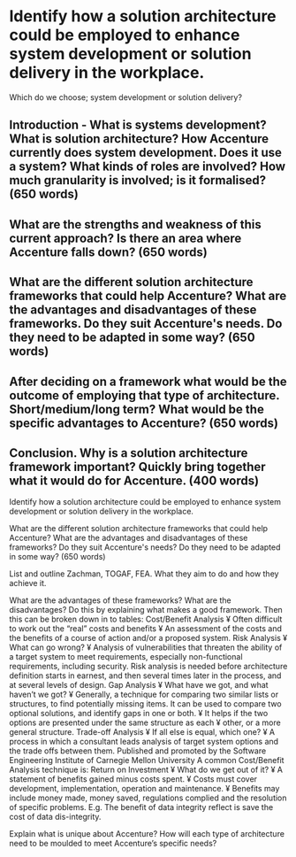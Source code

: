 # Identify how a solution architecture could be employed to enhance system development or solution delivery in the workplace.

Which do we choose; system development or solution delivery?

## Introduction - What is systems development? What is solution architecture? How Accenture currently does system development. Does it use a system? What kinds of roles are involved? How much granularity is involved; is it formalised?  (650 words)

## What are the strengths and weakness of this current approach? Is there an area where Accenture falls down? (650 words)

## What are the different solution architecture frameworks that could help Accenture? What are the advantages and disadvantages of these frameworks. Do they suit Accenture's needs. Do they need to be adapted in some way? (650 words)

## After deciding on a framework what would be the outcome of employing that type of architecture. Short/medium/long term? What would be the specific advantages to Accenture? (650 words)

## Conclusion. Why is a solution architecture framework important? Quickly bring together what it would do for Accenture. (400 words)


Identify how a solution architecture could be employed to enhance system development or solution delivery in the workplace.

What are the different solution architecture frameworks that could help Accenture? What are the advantages and disadvantages of these frameworks? Do they suit Accenture's needs? Do they need to be adapted in some way? (650 words)

List and outline Zachman, TOGAF, FEA. What they aim to do and how they achieve it. 

What are the advantages of these frameworks? What are the disadvantages? Do this by explaining what makes a good framework. Then this can be broken down in to tables: Cost/Benefit Analysis
¥	Often difficult to work out the “real” costs and benefits
¥	An assessment of the costs and the benefits of a course of action and/or a proposed system.
Risk Analysis
¥	What can go wrong?
¥	Analysis of vulnerabilities that threaten the ability of a target system to meet requirements, especially non-functional requirements, including security. Risk analysis is needed before architecture definition starts in earnest, and then several times later in the process, and at several levels of design.
Gap Analysis
¥	What have we got, and what haven’t we got?
¥	Generally, a technique for comparing two similar lists or structures, to find potentially missing items. It can be used to compare two optional solutions, and identify gaps in one or both.
¥	It helps if the two options are presented under the same structure as each
¥	other, or a more general structure.
Trade-off Analysis
¥	If all else is equal, which one?
¥	A process in which a consultant leads analysis of target system options and the trade offs between them. Published and promoted by the Software Engineering Institute of Carnegie Mellon University
A common Cost/Benefit Analysis technique is:
Return on Investment
¥	What do we get out of it?
¥	A statement of benefits gained minus costs spent.
¥	Costs must cover development, implementation, operation and maintenance.
¥	Benefits may include money made, money saved, regulations complied and the resolution of specific problems. E.g. The benefit of data integrity reflect is save the cost of data dis-integrity.

Explain what is unique about Accenture? How will each type of architecture need to be moulded to meet Accenture’s specific needs?
